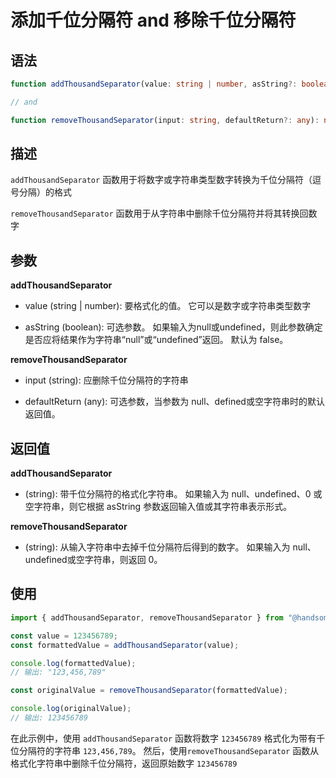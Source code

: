 # 添加千位分隔符 and 移除千位分隔符

## 语法

```ts
function addThousandSeparator(value: string | number, asString?: boolean): string;

// and

function removeThousandSeparator(input: string, defaultReturn?: any): number;
```

## 描述

`addThousandSeparator` 函数用于将数字或字符串类型数字转换为千位分隔符（逗号分隔）的格式

`removeThousandSeparator` 函数用于从字符串中删除千位分隔符并将其转换回数字

## 参数

**addThousandSeparator**

- value (string | number): 要格式化的值。 它可以是数字或字符串类型数字

- asString (boolean): 可选参数。 如果输入为null或undefined，则此参数确定是否应将结果作为字符串“null”或“undefined”返回。 默认为 false。

**removeThousandSeparator**

- input (string): 应删除千位分隔符的字符串

- defaultReturn (any): 可选参数，当参数为 null、defined或空字符串时的默认返回值。

## 返回值

**addThousandSeparator**

- (string): 带千位分隔符的格式化字符串。 如果输入为 null、undefined、0 或空字符串，则它根据 asString 参数返回输入值或其字符串表示形式。

**removeThousandSeparator**

- (string): 从输入字符串中去掉千位分隔符后得到的数字。 如果输入为 null、undefined或空字符串，则返回 0。

## 使用

```ts
import { addThousandSeparator, removeThousandSeparator } from "@handsomewolf/num-utils";

const value = 123456789;
const formattedValue = addThousandSeparator(value);

console.log(formattedValue);
// 输出: "123,456,789"

const originalValue = removeThousandSeparator(formattedValue);

console.log(originalValue);
// 输出: 123456789
```

在此示例中，使用 `addThousandSeparator` 函数将数字 `123456789` 格式化为带有千位分隔符的字符串 `123,456,789`。 然后，使用`removeThousandSeparator` 函数从格式化字符串中删除千位分隔符，返回原始数字 `123456789`
